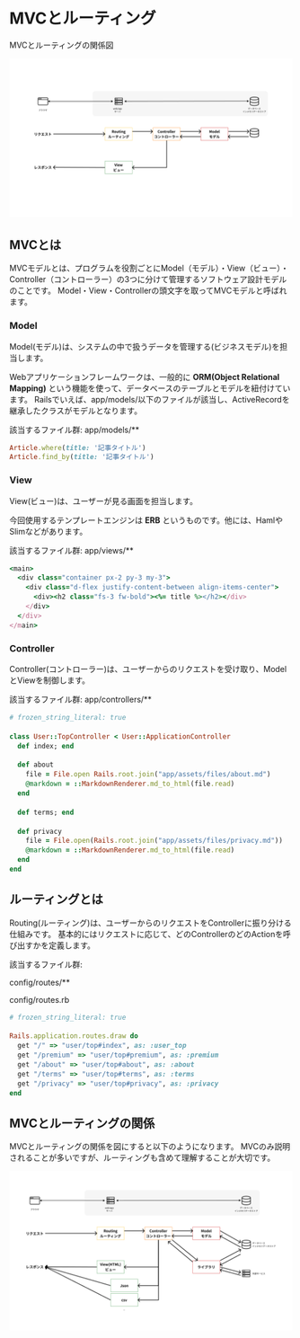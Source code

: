 # MVCとルーティング

MVCとルーティングの関係図

![img](./image/MVC-R.jpg)

## MVCとは

MVCモデルとは、プログラムを役割ごとにModel（モデル）・View（ビュー）・Controller（コントローラー）の3つに分けて管理するソフトウェア設計モデルのことです。
Model・View・Controllerの頭文字を取ってMVCモデルと呼ばれます。

### Model

Model(モデル)は、システムの中で扱うデータを管理する(ビジネスモデル)を担当します。

Webアプリケーションフレームワークは、一般的に **ORM(Object Relational Mapping)** という機能を使って、データベースのテーブルとモデルを紐付けています。
Railsでいえば、app/models/以下のファイルが該当し、ActiveRecordを継承したクラスがモデルとなります。

該当するファイル群: app/models/**

```ruby
Article.where(title: '記事タイトル')
Article.find_by(title: '記事タイトル')
```

### View

View(ビュー)は、ユーザーが見る画面を担当します。

今回使用するテンプレートエンジンは **ERB** というものです。他には、HamlやSlimなどがあります。

該当するファイル群: app/views/**

```ruby
<main>
  <div class="container px-2 py-3 my-3">
    <div class="d-flex justify-content-between align-items-center">
      <div><h2 class="fs-3 fw-bold"><%= title %></h2></div>
    </div>
  </div>
</main>
```

### Controller

Controller(コントローラー)は、ユーザーからのリクエストを受け取り、ModelとViewを制御します。

該当するファイル群: app/controllers/**

```ruby
# frozen_string_literal: true

class User::TopController < User::ApplicationController
  def index; end

  def about
    file = File.open Rails.root.join("app/assets/files/about.md")
    @markdown = ::MarkdownRenderer.md_to_html(file.read)
  end

  def terms; end

  def privacy
    file = File.open(Rails.root.join("app/assets/files/privacy.md"))
    @markdown = ::MarkdownRenderer.md_to_html(file.read)
  end
end

```

## ルーティングとは

Routing(ルーティング)は、ユーザーからのリクエストをControllerに振り分ける仕組みです。
基本的にはリクエストに応じて、どのControllerのどのActionを呼び出すかを定義します。

該当するファイル群:

config/routes/**

config/routes.rb

```ruby
# frozen_string_literal: true

Rails.application.routes.draw do
  get "/" => "user/top#index", as: :user_top
  get "/premium" => "user/top#premium", as: :premium
  get "/about" => "user/top#about", as: :about
  get "/terms" => "user/top#terms", as: :terms
  get "/privacy" => "user/top#privacy", as: :privacy
end
```

## MVCとルーティングの関係

MVCとルーティングの関係を図にすると以下のようになります。
MVCのみ説明されることが多いですが、ルーティングも含めて理解することが大切です。

![img](./image/MVC-R-2.jpg)
